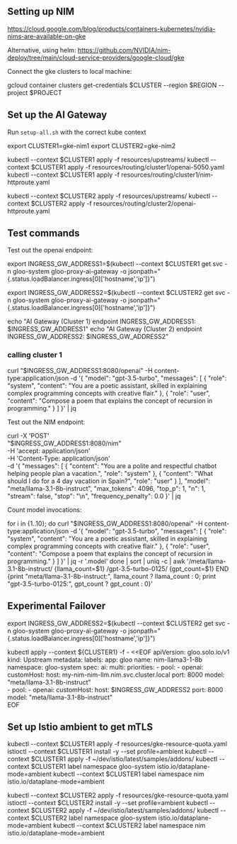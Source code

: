 ## Setting up NIM

https://cloud.google.com/blog/products/containers-kubernetes/nvidia-nims-are-available-on-gke

Alternative, using helm:
https://github.com/NVIDIA/nim-deploy/tree/main/cloud-service-providers/google-cloud/gke


Connect the gke clusters to local machine:

gcloud container clusters get-credentials $CLUSTER --region $REGION --project $PROJECT

## Set up the AI Gateway

Run `setup-all.sh` with the correct kube context

export CLUSTER1=gke-nim1
export CLUSTER2=gke-nim2

kubectl --context $CLUSTER1 apply -f resources/upstreams/
kubectl --context $CLUSTER1 apply -f resources/routing/cluster1/openai-5050.yaml
kubectl --context $CLUSTER1 apply -f resources/routing/cluster1/nim-httproute.yaml

kubectl --context $CLUSTER2 apply -f resources/upstreams/
kubectl --context $CLUSTER2 apply -f resources/routing/cluster2/openai-httproute.yaml


## Test commands
Test out the openai endpoint:

export INGRESS_GW_ADDRESS1=$(kubectl --context $CLUSTER1 get svc -n gloo-system gloo-proxy-ai-gateway -o jsonpath="{.status.loadBalancer.ingress[0]['hostname','ip']}")

export INGRESS_GW_ADDRESS2=$(kubectl --context $CLUSTER2 get svc -n gloo-system gloo-proxy-ai-gateway -o jsonpath="{.status.loadBalancer.ingress[0]['hostname','ip']}")

echo "AI Gateway (Cluster 1) endpoint INGRESS_GW_ADDRESS1: $INGRESS_GW_ADDRESS1"
echo "AI Gateway (Cluster 2) endpoint INGRESS_GW_ADDRESS2: $INGRESS_GW_ADDRESS2"

### calling cluster 1
curl "$INGRESS_GW_ADDRESS1:8080/openai" -H content-type:application/json  -d '{
  "model": "gpt-3.5-turbo",
  "messages": [
    {
      "role": "system",
      "content": "You are a poetic assistant, skilled in explaining complex programming concepts with creative flair."
    },
    {
      "role": "user",
      "content": "Compose a poem that explains the concept of recursion in programming."
    }
  ]
}' | jq



Test out the NIM endpoint:

curl -X 'POST' \
    "$INGRESS_GW_ADDRESS1:8080/nim" \
    -H 'accept: application/json' \
    -H 'Content-Type: application/json' \
    -d '{
  "messages": [
    {
      "content": "You are a polite and respectful chatbot helping people plan a vacation.",
      "role": "system"
    },
    {
      "content": "What should I do for a 4 day vacation in Spain?",
      "role": "user"
    }
  ],
  "model": "meta/llama-3.1-8b-instruct",
  "max_tokens": 4096,
  "top_p": 1,
  "n": 1,
  "stream": false,
  "stop": "\n",
  "frequency_penalty": 0.0
}' | jq



Count model invocations:

for i in {1..10}; do 
  curl "$INGRESS_GW_ADDRESS1:8080/openai" -H content-type:application/json  -d '{
  "model": "gpt-3.5-turbo",
  "messages": [
    {
      "role": "system",
      "content": "You are a poetic assistant, skilled in explaining complex programming concepts with creative flair."
    },
    {
      "role": "user",
      "content": "Compose a poem that explains the concept of recursion in programming."
    }
  ]
}' | jq -r '.model'
done | sort | uniq -c | awk '/meta\/llama-3.1-8b-instruct/ {llama_count=$1} /gpt-3.5-turbo-0125/ {gpt_count=$1} END {print "meta/llama-3.1-8b-instruct:", llama_count ? llama_count : 0; print "gpt-3.5-turbo-0125:", gpt_count ? gpt_count : 0}'


## Experimental Failover

export INGRESS_GW_ADDRESS2=$(kubectl --context $CLUSTER2 get svc -n gloo-system gloo-proxy-ai-gateway -o jsonpath="{.status.loadBalancer.ingress[0]['hostname','ip']}")

kubectl apply --context ${CLUSTER1} -f - <<EOF
apiVersion: gloo.solo.io/v1
kind: Upstream
metadata:
  labels:
    app: gloo
  name: nim-llama3-1-8b
  namespace: gloo-system
spec:
  ai:
    multi:
      priorities:
      - pool:
        - openai:
            customHost:
              host: my-nim-nim-llm.nim.svc.cluster.local
              port: 8000
            model: "meta/llama-3.1-8b-instruct"                
      - pool:
        - openai:
            customHost:
              host: $INGRESS_GW_ADDRESS2
              port: 8000
            model: "meta/llama-3.1-8b-instruct"      
EOF



## Set up Istio ambient to get mTLS
kubectl --context $CLUSTER1 apply -f resources/gke-resource-quota.yaml 
istioctl --context $CLUSTER1 install -y --set profile=ambient
kubectl --context $CLUSTER1 apply -f ~/dev/istio/latest/samples/addons/
kubectl --context $CLUSTER1 label namespace gloo-system istio.io/dataplane-mode=ambient
kubectl --context $CLUSTER1 label namespace nim istio.io/dataplane-mode=ambient


kubectl --context $CLUSTER2 apply -f resources/gke-resource-quota.yaml 
istioctl --context $CLUSTER2 install -y --set profile=ambient
kubectl --context $CLUSTER2 apply -f ~/dev/istio/latest/samples/addons/
kubectl --context $CLUSTER2 label namespace gloo-system istio.io/dataplane-mode=ambient
kubectl --context $CLUSTER2 label namespace nim istio.io/dataplane-mode=ambient